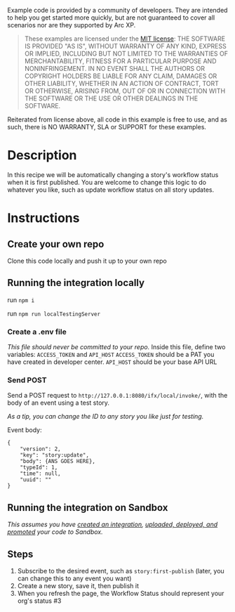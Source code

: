 Example code is provided by a community of developers. They are intended to help you get started more quickly, but are not guaranteed to cover all scenarios nor are they supported by Arc XP.

> These examples are licensed under the [MIT license](https://mit-license.org/): THE SOFTWARE IS PROVIDED "AS IS", WITHOUT WARRANTY OF ANY KIND, EXPRESS OR IMPLIED, INCLUDING BUT NOT LIMITED TO THE WARRANTIES OF MERCHANTABILITY, FITNESS FOR A PARTICULAR PURPOSE AND NONINFRINGEMENT. IN NO EVENT SHALL THE AUTHORS OR COPYRIGHT HOLDERS BE LIABLE FOR ANY CLAIM, DAMAGES OR OTHER LIABILITY, WHETHER IN AN ACTION OF CONTRACT, TORT OR OTHERWISE, ARISING FROM, OUT OF OR IN CONNECTION WITH THE SOFTWARE OR THE USE OR OTHER DEALINGS IN THE SOFTWARE.

Reiterated from license above, all code in this example is free to use, and as such, there is NO WARRANTY, SLA or SUPPORT for these examples.


# Description
In this recipe we will be automatically changing a story's workflow status when it is first published. You are welcome to change this logic to do whatever you like, such as update workflow status on all story updates.

# Instructions

## Create your own repo
Clone this code locally and push it up to your own repo

## Running the integration locally
run `npm i`

run `npm run localTestingServer`

### Create a .env file
_This file should never be committed to your repo._
Inside this file, define two variables: `ACCESS_TOKEN` and `API_HOST`
`ACCESS_TOKEN` should be a PAT you have created in developer center.
`API_HOST` should be your base API URL

### Send POST
Send a POST request to `http://127.0.0.1:8080/ifx/local/invoke/`, with the body of an event using a test story. 

_As a tip, you can change the ID to any story you like just for testing._

Event body:
```
{
    "version": 2,
    "key": "story:update",
    "body": {ANS GOES HERE},
    "typeId": 1,
    "time": null,
    "uuid": ""
}
```

## Running the integration on Sandbox
_This assumes you have [created an integration](https://alc-swagger-template.s3.amazonaws.com/docs/swagger/index.html?url=ifx/admin/prod/swagger.json#operations-integrations-Create-a-new), [uploaded, deployed, and promoted](https://alc-swagger-template.s3.amazonaws.com/docs/swagger/index.html?url=ifx/admin/prod/swagger.json#operations-tag-bundles) your code to Sandbox._

## Steps
1. Subscribe to the desired event, such as `story:first-publish` (later, you can change this to any event you want)
2. Create a new story, save it, then publish it
3. When you refresh the page, the Workflow Status should represent your org's status #3
